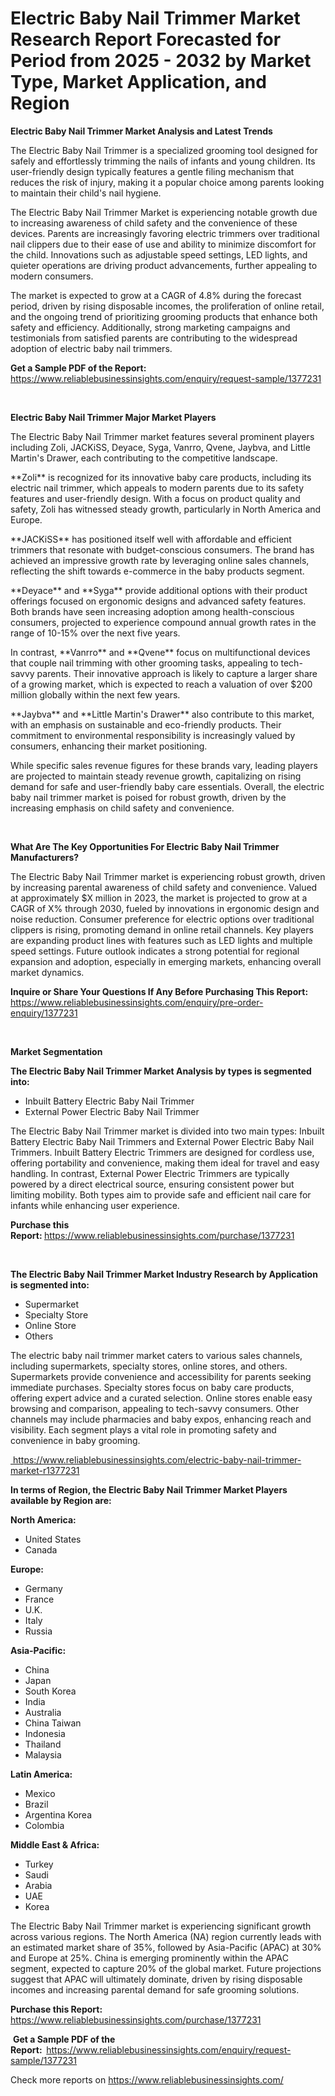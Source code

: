 <p><h1>Electric Baby Nail Trimmer Market Research Report Forecasted for Period from 2025 -  2032 by Market Type, Market Application, and Region</h1></p><p><strong>Electric Baby Nail Trimmer Market Analysis and Latest Trends</strong></p>
<p><p>The Electric Baby Nail Trimmer is a specialized grooming tool designed for safely and effortlessly trimming the nails of infants and young children. Its user-friendly design typically features a gentle filing mechanism that reduces the risk of injury, making it a popular choice among parents looking to maintain their child's nail hygiene. </p><p>The Electric Baby Nail Trimmer Market is experiencing notable growth due to increasing awareness of child safety and the convenience of these devices. Parents are increasingly favoring electric trimmers over traditional nail clippers due to their ease of use and ability to minimize discomfort for the child. Innovations such as adjustable speed settings, LED lights, and quieter operations are driving product advancements, further appealing to modern consumers. </p><p>The market is expected to grow at a CAGR of 4.8% during the forecast period, driven by rising disposable incomes, the proliferation of online retail, and the ongoing trend of prioritizing grooming products that enhance both safety and efficiency. Additionally, strong marketing campaigns and testimonials from satisfied parents are contributing to the widespread adoption of electric baby nail trimmers.</p></p>
<p><strong>Get a Sample PDF of the Report:&nbsp;</strong> <a href="https://www.reliablebusinessinsights.com/enquiry/request-sample/1377231?utm_campaign=1674&utm_medium=2&utm_source=Github&utm_content=ia&utm_term=13012025&utm_id=electric-baby-nail-trimmer">https://www.reliablebusinessinsights.com/enquiry/request-sample/1377231</a></p>
<p>&nbsp;</p>
<p><strong>Electric Baby Nail Trimmer Major Market Players</strong></p>
<p><p>The Electric Baby Nail Trimmer market features several prominent players including Zoli, JACKiSS, Deyace, Syga, Vanrro, Qvene, Jaybva, and Little Martin's Drawer, each contributing to the competitive landscape.</p><p>**Zoli** is recognized for its innovative baby care products, including its electric nail trimmer, which appeals to modern parents due to its safety features and user-friendly design. With a focus on product quality and safety, Zoli has witnessed steady growth, particularly in North America and Europe.</p><p>**JACKiSS** has positioned itself well with affordable and efficient trimmers that resonate with budget-conscious consumers. The brand has achieved an impressive growth rate by leveraging online sales channels, reflecting the shift towards e-commerce in the baby products segment.</p><p>**Deyace** and **Syga** provide additional options with their product offerings focused on ergonomic designs and advanced safety features. Both brands have seen increasing adoption among health-conscious consumers, projected to experience compound annual growth rates in the range of 10-15% over the next five years.</p><p>In contrast, **Vanrro** and **Qvene** focus on multifunctional devices that couple nail trimming with other grooming tasks, appealing to tech-savvy parents. Their innovative approach is likely to capture a larger share of a growing market, which is expected to reach a valuation of over $200 million globally within the next few years.</p><p>**Jaybva** and **Little Martin's Drawer** also contribute to this market, with an emphasis on sustainable and eco-friendly products. Their commitment to environmental responsibility is increasingly valued by consumers, enhancing their market positioning.</p><p>While specific sales revenue figures for these brands vary, leading players are projected to maintain steady revenue growth, capitalizing on rising demand for safe and user-friendly baby care essentials. Overall, the electric baby nail trimmer market is poised for robust growth, driven by the increasing emphasis on child safety and convenience.</p></p>
<p>&nbsp;</p>
<p><strong>What Are The Key Opportunities For Electric Baby Nail Trimmer Manufacturers?</strong></p>
<p><p>The Electric Baby Nail Trimmer market is experiencing robust growth, driven by increasing parental awareness of child safety and convenience. Valued at approximately $X million in 2023, the market is projected to grow at a CAGR of X% through 2030, fueled by innovations in ergonomic design and noise reduction. Consumer preference for electric options over traditional clippers is rising, promoting demand in online retail channels. Key players are expanding product lines with features such as LED lights and multiple speed settings. Future outlook indicates a strong potential for regional expansion and adoption, especially in emerging markets, enhancing overall market dynamics.</p></p>
<p><strong>Inquire or Share Your Questions If Any Before Purchasing This Report:</strong> <a href="https://www.reliablebusinessinsights.com/enquiry/pre-order-enquiry/1377231?utm_campaign=1674&utm_medium=2&utm_source=Github&utm_content=ia&utm_term=13012025&utm_id=electric-baby-nail-trimmer">https://www.reliablebusinessinsights.com/enquiry/pre-order-enquiry/1377231</a></p>
<p>&nbsp;</p>
<p><strong>Market Segmentation</strong></p>
<p><strong>The Electric Baby Nail Trimmer Market Analysis by types is segmented into:</strong></p>
<p><ul><li>Inbuilt Battery Electric Baby Nail Trimmer</li><li>External Power Electric Baby Nail Trimmer</li></ul></p>
<p><p>The Electric Baby Nail Trimmer market is divided into two main types: Inbuilt Battery Electric Baby Nail Trimmers and External Power Electric Baby Nail Trimmers. Inbuilt Battery Electric Trimmers are designed for cordless use, offering portability and convenience, making them ideal for travel and easy handling. In contrast, External Power Electric Trimmers are typically powered by a direct electrical source, ensuring consistent power but limiting mobility. Both types aim to provide safe and efficient nail care for infants while enhancing user experience.</p></p>
<p><strong>Purchase this Report:&nbsp;</strong><a href="https://www.reliablebusinessinsights.com/purchase/1377231?utm_campaign=1674&utm_medium=2&utm_source=Github&utm_content=ia&utm_term=13012025&utm_id=electric-baby-nail-trimmer">https://www.reliablebusinessinsights.com/purchase/1377231</a></p>
<p>&nbsp;</p>
<p><strong>The Electric Baby Nail Trimmer Market Industry Research by Application is segmented into:</strong></p>
<p><ul><li>Supermarket</li><li>Specialty Store</li><li>Online Store</li><li>Others</li></ul></p>
<p><p>The electric baby nail trimmer market caters to various sales channels, including supermarkets, specialty stores, online stores, and others. Supermarkets provide convenience and accessibility for parents seeking immediate purchases. Specialty stores focus on baby care products, offering expert advice and a curated selection. Online stores enable easy browsing and comparison, appealing to tech-savvy consumers. Other channels may include pharmacies and baby expos, enhancing reach and visibility. Each segment plays a vital role in promoting safety and convenience in baby grooming.</p></p>
<p><a href="https://www.reliablebusinessinsights.com/electric-baby-nail-trimmer-market-r1377231?utm_campaign=1674&utm_medium=2&utm_source=Github&utm_content=ia&utm_term=13012025&utm_id=electric-baby-nail-trimmer">&nbsp;https://www.reliablebusinessinsights.com/electric-baby-nail-trimmer-market-r1377231</a></p>
<p><strong>In terms of Region, the Electric Baby Nail Trimmer Market Players available by Region are:</strong></p>
<p>
    <p> <strong> North America: </strong>
        <ul>
            <li>United States</li>
            <li>Canada</li>
        </ul>
        </p> 
    <p> <strong> Europe: </strong>
        <ul>
            <li>Germany</li>
            <li>France</li>
            <li>U.K.</li>
            <li>Italy</li>
            <li>Russia</li>
        </ul>
        </p> 
    <p> <strong> Asia-Pacific: </strong>
        <ul>
            <li>China</li>
            <li>Japan</li>
            <li>South Korea</li>
            <li>India</li>
            <li>Australia</li>
            <li>China Taiwan</li>
            <li>Indonesia</li>
            <li>Thailand</li>
            <li>Malaysia</li>
        </ul>
        </p> 
    <p> <strong> Latin America: </strong>
        <ul>
            <li>Mexico</li>
            <li>Brazil</li>
            <li>Argentina Korea</li>
            <li>Colombia</li>
        </ul>
        </p> 
    <p> <strong> Middle East & Africa: </strong>
        <ul>
            <li>Turkey</li>
            <li>Saudi</li>
            <li>Arabia</li>
            <li>UAE</li>
            <li>Korea</li>
        </ul>
    </p>
    </p>
<p><p>The Electric Baby Nail Trimmer market is experiencing significant growth across various regions. The North America (NA) region currently leads with an estimated market share of 35%, followed by Asia-Pacific (APAC) at 30% and Europe at 25%. China is emerging prominently within the APAC segment, expected to capture 20% of the global market. Future projections suggest that APAC will ultimately dominate, driven by rising disposable incomes and increasing parental demand for safe grooming solutions.</p></p>
<p><strong>Purchase this Report: </strong><a href="https://www.reliablebusinessinsights.com/purchase/1377231?utm_campaign=1674&utm_medium=2&utm_source=Github&utm_content=ia&utm_term=13012025&utm_id=electric-baby-nail-trimmer">https://www.reliablebusinessinsights.com/purchase/1377231</a></p>
<p>&nbsp;<strong>Get a Sample PDF of the Report:&nbsp;&nbsp;</strong><a href="https://www.reliablebusinessinsights.com/enquiry/request-sample/1377231?utm_campaign=1674&utm_medium=2&utm_source=Github&utm_content=ia&utm_term=13012025&utm_id=electric-baby-nail-trimmer">https://www.reliablebusinessinsights.com/enquiry/request-sample/1377231</a></p>
<p><strong></strong></p>
<p>Check more reports on <a href="https://www.reliablebusinessinsights.com/?utm_campaign=1674&utm_medium=2&utm_source=Github&utm_content=ia&utm_term=13012025&utm_id=electric-baby-nail-trimmer">https://www.reliablebusinessinsights.com/</a></p>